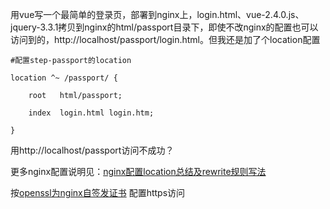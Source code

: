 用vue写一个最简单的登录页，部署到nginx上，login.html、vue-2.4.0.js、jquery-3.3.1拷贝到nginx的html/passport目录下，即使不改nginx的配置也可以访问到的，http://localhost/passport/login.html。但我还是加了个location配置

```
#配置step-passport的location

location ^~ /passport/ {

    root   html/passport;

    index  login.html login.htm;

}
```



用http://localhost/passport访问不成功？

更多nginx配置说明见：[nginx配置location总结及rewrite规则写法](https://segmentfault.com/a/1190000002797606) 


按[openssl为nginx自签发证书](https://github.com/wenguang/lrc-https/tree/master/openssl%E4%B8%BAnginx%E8%87%AA%E7%AD%BE%E5%8F%91%E8%AF%81%E4%B9%A6) 配置https访问


